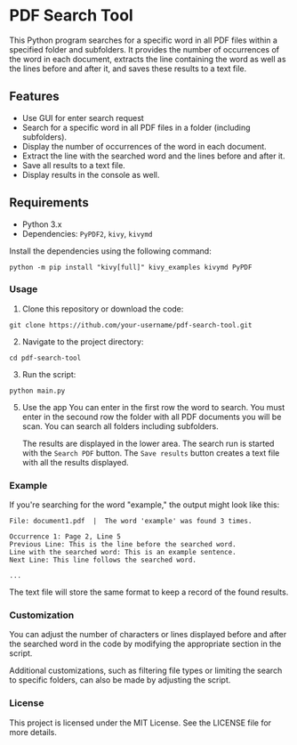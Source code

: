 # PDF Search Tool

This Python program searches for a specific word in all PDF files within a specified folder and subfolders. 
It provides the number of occurrences of the word in each document, extracts the line containing the word as well as the lines before and after it, and saves these results to a text file.

## Features

- Use GUI for enter search request
- Search for a specific word in all PDF files in a folder (including subfolders).
- Display the number of occurrences of the word in each document.
- Extract the line with the searched word and the lines before and after it.
- Save all results to a text file.
- Display results in the console as well.

## Requirements

- Python 3.x
- Dependencies: `PyPDF2`, `kivy`, `kivymd` 

Install the dependencies using the following command:

```
python -m pip install "kivy[full]" kivy_examples kivymd PyPDF

```

### Usage
1. Clone this repository or download the code:
```
git clone https://ithub.com/your-username/pdf-search-tool.git
```
2. Navigate to the project directory:

```
cd pdf-search-tool
```

3. Run the script:

```
python main.py
```

5. Use the app
   You can enter in the first row the word to search.
   You must enter in the secound row the folder with all PDF documents you will be scan.
   You can search all folders including subfolders.

   The results are displayed in the lower area.
   The search run is started with the `Search PDF` button. The `Save results` button creates a text file with all the results displayed.

### Example
If you're searching for the word "example," the  output might look like this:

```arduino
File: document1.pdf  |  The word 'example' was found 3 times.

Occurrence 1: Page 2, Line 5
Previous Line: This is the line before the searched word.
Line with the searched word: This is an example sentence.
Next Line: This line follows the searched word.

...
```
The text file will store the same format to keep a record of the found results.

### Customization
You can adjust the number of characters or lines displayed before and after the searched word in the code by modifying the appropriate section in the script.

Additional customizations, such as filtering file types or limiting the search to specific folders, can also be made by adjusting the script.

### License
This project is licensed under the MIT License. See the LICENSE file for more details.
